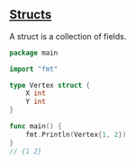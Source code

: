 ## [Structs](https://tour.golang.org/moretypes/2)

A struct is a collection of fields.

```go
package main

import "fmt"

type Vertex struct {
	X int
	Y int
}

func main() {
	fmt.Println(Vertex{1, 2})
}
// {1 2}
```